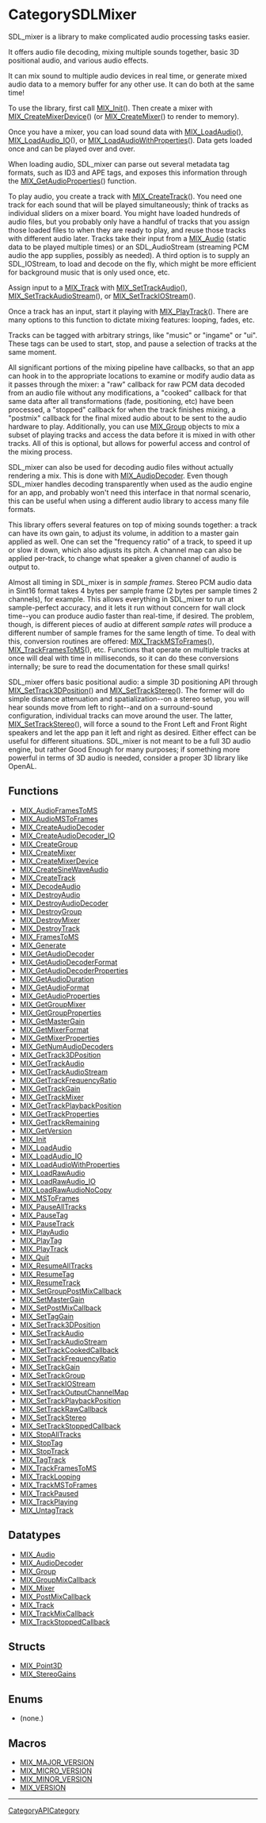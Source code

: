 # CategorySDLMixer

SDL_mixer is a library to make complicated audio processing tasks easier.

It offers audio file decoding, mixing multiple sounds together, basic 3D
positional audio, and various audio effects.

It can mix sound to multiple audio devices in real time, or generate mixed
audio data to a memory buffer for any other use. It can do both at the same
time!

To use the library, first call [MIX_Init](MIX_Init)(). Then create a mixer
with [MIX_CreateMixerDevice](MIX_CreateMixerDevice)() (or
[MIX_CreateMixer](MIX_CreateMixer)() to render to memory).

Once you have a mixer, you can load sound data with
[MIX_LoadAudio](MIX_LoadAudio)(), [MIX_LoadAudio_IO](MIX_LoadAudio_IO)(),
or [MIX_LoadAudioWithProperties](MIX_LoadAudioWithProperties)(). Data gets
loaded once and can be played over and over.

When loading audio, SDL_mixer can parse out several metadata tag formats,
such as ID3 and APE tags, and exposes this information through the
[MIX_GetAudioProperties](MIX_GetAudioProperties)() function.

To play audio, you create a track with
[MIX_CreateTrack](MIX_CreateTrack)(). You need one track for each sound
that will be played simultaneously; think of tracks as individual sliders
on a mixer board. You might have loaded hundreds of audio files, but you
probably only have a handful of tracks that you assign those loaded files
to when they are ready to play, and reuse those tracks with different audio
later. Tracks take their input from a [MIX_Audio](MIX_Audio) (static data
to be played multiple times) or an SDL_AudioStream (streaming PCM audio the
app supplies, possibly as needed). A third option is to supply an
SDL_IOStream, to load and decode on the fly, which might be more efficient
for background music that is only used once, etc.

Assign input to a [MIX_Track](MIX_Track) with
[MIX_SetTrackAudio](MIX_SetTrackAudio)(),
[MIX_SetTrackAudioStream](MIX_SetTrackAudioStream)(), or
[MIX_SetTrackIOStream](MIX_SetTrackIOStream)().

Once a track has an input, start it playing with
[MIX_PlayTrack](MIX_PlayTrack)(). There are many options to this function
to dictate mixing features: looping, fades, etc.

Tracks can be tagged with arbitrary strings, like "music" or "ingame" or
"ui". These tags can be used to start, stop, and pause a selection of
tracks at the same moment.

All significant portions of the mixing pipeline have callbacks, so that an
app can hook in to the appropriate locations to examine or modify audio
data as it passes through the mixer: a "raw" callback for raw PCM data
decoded from an audio file without any modifications, a "cooked" callback
for that same data after all transformations (fade, positioning, etc) have
been processed, a "stopped" callback for when the track finishes mixing, a
"postmix" callback for the final mixed audio about to be sent to the audio
hardware to play. Additionally, you can use [MIX_Group](MIX_Group) objects
to mix a subset of playing tracks and access the data before it is mixed in
with other tracks. All of this is optional, but allows for powerful access
and control of the mixing process.

SDL_mixer can also be used for decoding audio files without actually
rendering a mix. This is done with [MIX_AudioDecoder](MIX_AudioDecoder).
Even though SDL_mixer handles decoding transparently when used as the audio
engine for an app, and probably won't need this interface in that normal
scenario, this can be useful when using a different audio library to access
many file formats.

This library offers several features on top of mixing sounds together: a
track can have its own gain, to adjust its volume, in addition to a master
gain applied as well. One can set the "frequency ratio" of a track, to
speed it up or slow it down, which also adjusts its pitch. A channel map
can also be applied per-track, to change what speaker a given channel of
audio is output to.

Almost all timing in SDL_mixer is in _sample frames_. Stereo PCM audio data
in Sint16 format takes 4 bytes per sample frame (2 bytes per sample times 2
channels), for example. This allows everything in SDL_mixer to run at
sample-perfect accuracy, and it lets it run without concern for wall clock
time--you can produce audio faster than real-time, if desired. The problem,
though, is different pieces of audio at different _sample rates_ will
produce a different number of sample frames for the same length of time. To
deal with this, conversion routines are offered:
[MIX_TrackMSToFrames](MIX_TrackMSToFrames)(),
[MIX_TrackFramesToMS](MIX_TrackFramesToMS)(), etc. Functions that operate
on multiple tracks at once will deal with time in milliseconds, so it can
do these conversions internally; be sure to read the documentation for
these small quirks!

SDL_mixer offers basic positional audio: a simple 3D positioning API
through [MIX_SetTrack3DPosition](MIX_SetTrack3DPosition)() and
[MIX_SetTrackStereo](MIX_SetTrackStereo)(). The former will do simple
distance attenuation and spatialization--on a stereo setup, you will hear
sounds move from left to right--and on a surround-sound configuration,
individual tracks can move around the user. The latter,
[MIX_SetTrackStereo](MIX_SetTrackStereo)(), will force a sound to the Front
Left and Front Right speakers and let the app pan it left and right as
desired. Either effect can be useful for different situations. SDL_mixer is
not meant to be a full 3D audio engine, but rather Good Enough for many
purposes; if something more powerful in terms of 3D audio is needed,
consider a proper 3D library like OpenAL.

<!-- END CATEGORY DOCUMENTATION -->

## Functions

<!-- DO NOT HAND-EDIT CATEGORY LISTS, THEY ARE AUTOGENERATED AND WILL BE OVERWRITTEN, BASED ON TAGS IN INDIVIDUAL PAGE FOOTERS. EDIT THOSE INSTEAD. -->
<!-- BEGIN CATEGORY LIST: CategorySDLMixer, CategoryAPIFunction -->
- [MIX_AudioFramesToMS](MIX_AudioFramesToMS)
- [MIX_AudioMSToFrames](MIX_AudioMSToFrames)
- [MIX_CreateAudioDecoder](MIX_CreateAudioDecoder)
- [MIX_CreateAudioDecoder_IO](MIX_CreateAudioDecoder_IO)
- [MIX_CreateGroup](MIX_CreateGroup)
- [MIX_CreateMixer](MIX_CreateMixer)
- [MIX_CreateMixerDevice](MIX_CreateMixerDevice)
- [MIX_CreateSineWaveAudio](MIX_CreateSineWaveAudio)
- [MIX_CreateTrack](MIX_CreateTrack)
- [MIX_DecodeAudio](MIX_DecodeAudio)
- [MIX_DestroyAudio](MIX_DestroyAudio)
- [MIX_DestroyAudioDecoder](MIX_DestroyAudioDecoder)
- [MIX_DestroyGroup](MIX_DestroyGroup)
- [MIX_DestroyMixer](MIX_DestroyMixer)
- [MIX_DestroyTrack](MIX_DestroyTrack)
- [MIX_FramesToMS](MIX_FramesToMS)
- [MIX_Generate](MIX_Generate)
- [MIX_GetAudioDecoder](MIX_GetAudioDecoder)
- [MIX_GetAudioDecoderFormat](MIX_GetAudioDecoderFormat)
- [MIX_GetAudioDecoderProperties](MIX_GetAudioDecoderProperties)
- [MIX_GetAudioDuration](MIX_GetAudioDuration)
- [MIX_GetAudioFormat](MIX_GetAudioFormat)
- [MIX_GetAudioProperties](MIX_GetAudioProperties)
- [MIX_GetGroupMixer](MIX_GetGroupMixer)
- [MIX_GetGroupProperties](MIX_GetGroupProperties)
- [MIX_GetMasterGain](MIX_GetMasterGain)
- [MIX_GetMixerFormat](MIX_GetMixerFormat)
- [MIX_GetMixerProperties](MIX_GetMixerProperties)
- [MIX_GetNumAudioDecoders](MIX_GetNumAudioDecoders)
- [MIX_GetTrack3DPosition](MIX_GetTrack3DPosition)
- [MIX_GetTrackAudio](MIX_GetTrackAudio)
- [MIX_GetTrackAudioStream](MIX_GetTrackAudioStream)
- [MIX_GetTrackFrequencyRatio](MIX_GetTrackFrequencyRatio)
- [MIX_GetTrackGain](MIX_GetTrackGain)
- [MIX_GetTrackMixer](MIX_GetTrackMixer)
- [MIX_GetTrackPlaybackPosition](MIX_GetTrackPlaybackPosition)
- [MIX_GetTrackProperties](MIX_GetTrackProperties)
- [MIX_GetTrackRemaining](MIX_GetTrackRemaining)
- [MIX_GetVersion](MIX_GetVersion)
- [MIX_Init](MIX_Init)
- [MIX_LoadAudio](MIX_LoadAudio)
- [MIX_LoadAudio_IO](MIX_LoadAudio_IO)
- [MIX_LoadAudioWithProperties](MIX_LoadAudioWithProperties)
- [MIX_LoadRawAudio](MIX_LoadRawAudio)
- [MIX_LoadRawAudio_IO](MIX_LoadRawAudio_IO)
- [MIX_LoadRawAudioNoCopy](MIX_LoadRawAudioNoCopy)
- [MIX_MSToFrames](MIX_MSToFrames)
- [MIX_PauseAllTracks](MIX_PauseAllTracks)
- [MIX_PauseTag](MIX_PauseTag)
- [MIX_PauseTrack](MIX_PauseTrack)
- [MIX_PlayAudio](MIX_PlayAudio)
- [MIX_PlayTag](MIX_PlayTag)
- [MIX_PlayTrack](MIX_PlayTrack)
- [MIX_Quit](MIX_Quit)
- [MIX_ResumeAllTracks](MIX_ResumeAllTracks)
- [MIX_ResumeTag](MIX_ResumeTag)
- [MIX_ResumeTrack](MIX_ResumeTrack)
- [MIX_SetGroupPostMixCallback](MIX_SetGroupPostMixCallback)
- [MIX_SetMasterGain](MIX_SetMasterGain)
- [MIX_SetPostMixCallback](MIX_SetPostMixCallback)
- [MIX_SetTagGain](MIX_SetTagGain)
- [MIX_SetTrack3DPosition](MIX_SetTrack3DPosition)
- [MIX_SetTrackAudio](MIX_SetTrackAudio)
- [MIX_SetTrackAudioStream](MIX_SetTrackAudioStream)
- [MIX_SetTrackCookedCallback](MIX_SetTrackCookedCallback)
- [MIX_SetTrackFrequencyRatio](MIX_SetTrackFrequencyRatio)
- [MIX_SetTrackGain](MIX_SetTrackGain)
- [MIX_SetTrackGroup](MIX_SetTrackGroup)
- [MIX_SetTrackIOStream](MIX_SetTrackIOStream)
- [MIX_SetTrackOutputChannelMap](MIX_SetTrackOutputChannelMap)
- [MIX_SetTrackPlaybackPosition](MIX_SetTrackPlaybackPosition)
- [MIX_SetTrackRawCallback](MIX_SetTrackRawCallback)
- [MIX_SetTrackStereo](MIX_SetTrackStereo)
- [MIX_SetTrackStoppedCallback](MIX_SetTrackStoppedCallback)
- [MIX_StopAllTracks](MIX_StopAllTracks)
- [MIX_StopTag](MIX_StopTag)
- [MIX_StopTrack](MIX_StopTrack)
- [MIX_TagTrack](MIX_TagTrack)
- [MIX_TrackFramesToMS](MIX_TrackFramesToMS)
- [MIX_TrackLooping](MIX_TrackLooping)
- [MIX_TrackMSToFrames](MIX_TrackMSToFrames)
- [MIX_TrackPaused](MIX_TrackPaused)
- [MIX_TrackPlaying](MIX_TrackPlaying)
- [MIX_UntagTrack](MIX_UntagTrack)
<!-- END CATEGORY LIST -->

## Datatypes

<!-- DO NOT HAND-EDIT CATEGORY LISTS, THEY ARE AUTOGENERATED AND WILL BE OVERWRITTEN, BASED ON TAGS IN INDIVIDUAL PAGE FOOTERS. EDIT THOSE INSTEAD. -->
<!-- BEGIN CATEGORY LIST: CategorySDLMixer, CategoryAPIDatatype -->
- [MIX_Audio](MIX_Audio)
- [MIX_AudioDecoder](MIX_AudioDecoder)
- [MIX_Group](MIX_Group)
- [MIX_GroupMixCallback](MIX_GroupMixCallback)
- [MIX_Mixer](MIX_Mixer)
- [MIX_PostMixCallback](MIX_PostMixCallback)
- [MIX_Track](MIX_Track)
- [MIX_TrackMixCallback](MIX_TrackMixCallback)
- [MIX_TrackStoppedCallback](MIX_TrackStoppedCallback)
<!-- END CATEGORY LIST -->

## Structs

<!-- DO NOT HAND-EDIT CATEGORY LISTS, THEY ARE AUTOGENERATED AND WILL BE OVERWRITTEN, BASED ON TAGS IN INDIVIDUAL PAGE FOOTERS. EDIT THOSE INSTEAD. -->
<!-- BEGIN CATEGORY LIST: CategorySDLMixer, CategoryAPIStruct -->
- [MIX_Point3D](MIX_Point3D)
- [MIX_StereoGains](MIX_StereoGains)
<!-- END CATEGORY LIST -->

## Enums

<!-- DO NOT HAND-EDIT CATEGORY LISTS, THEY ARE AUTOGENERATED AND WILL BE OVERWRITTEN, BASED ON TAGS IN INDIVIDUAL PAGE FOOTERS. EDIT THOSE INSTEAD. -->
<!-- BEGIN CATEGORY LIST: CategorySDLMixer, CategoryAPIEnum -->
- (none.)
<!-- END CATEGORY LIST -->

## Macros

<!-- DO NOT HAND-EDIT CATEGORY LISTS, THEY ARE AUTOGENERATED AND WILL BE OVERWRITTEN, BASED ON TAGS IN INDIVIDUAL PAGE FOOTERS. EDIT THOSE INSTEAD. -->
<!-- BEGIN CATEGORY LIST: CategorySDLMixer, CategoryAPIMacro -->
- [MIX_MAJOR_VERSION](MIX_MAJOR_VERSION)
- [MIX_MICRO_VERSION](MIX_MICRO_VERSION)
- [MIX_MINOR_VERSION](MIX_MINOR_VERSION)
- [MIX_VERSION](MIX_VERSION)
<!-- END CATEGORY LIST -->

----
[CategoryAPICategory](CategoryAPICategory)

